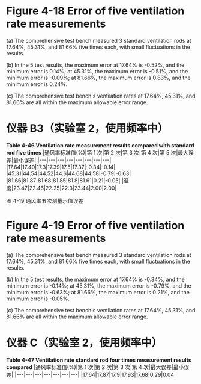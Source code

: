 # Figure 4-18 Error of five ventilation rate measurements

(a) The comprehensive test bench measured 3 standard ventilation rods at 17.64%, 45.31%, and 81.66% five times each, with small fluctuations in the results.

(b) In the 5 test results, the maximum error at 17.64% is -0.52%, and the minimum error is 0.14%; at 45.31%, the maximum error is -0.51%, and the minimum error is -0.09%; at 81.66%, the maximum error is 0.83%, and the minimum error is 0.24%.

(c) The comprehensive test bench's ventilation rates at 17.64%, 45.31%, and 81.66% are all within the maximum allowable error range.

# 仪器 B3（实验室 2，使用频率中）

**Table 4-46 Ventilation rate measurement results compared with standard rod five times**
|通风率标准值(%)|第 1 次|第 2 次|第 3 次|第 4 次|第 5 次|最大误差|最小误差|
|---|---|---|---|---|---|---|---|
|17.64|17.40|17.3|17.39|17.5|17.37|-0.34|-0.14|
|45.31|44.54|44.52|44.6|44.68|44.58|-0.79|-0.63|
|81.66|81.87|81.68|81.85|81.8|81.61|0.21|-0.05|
|温度|23.47|22.46|22.25|22.3|23.44|2.00|2.00|

图 4-19 通风率五次测量示值误差

# Figure 4-19 Error of five ventilation rate measurements

(a) The comprehensive test bench measured 3 standard ventilation rods at 17.64%, 45.31%, and 81.66% five times each, with small fluctuations in the results.

(b) In the 5 test results, the maximum error at 17.64% is -0.34%, and the minimum error is -0.14%; at 45.31%, the maximum error is -0.79%, and the minimum error is -0.63%; at 81.66%, the maximum error is 0.21%, and the minimum error is -0.05%.

(c) The comprehensive test bench's ventilation rates at 17.64%, 45.31%, and 81.66% are all within the maximum allowable error range.

# 仪器 C（实验室 2，使用频率中）

**Table 4-47 Ventilation rate standard rod four times measurement results compared**
|通风率标准值(%)|第 1 次|第 2 次|第 3 次|第 4 次|最大误差|最小误差|
|---|---|---|---|---|---|---|
|17.64|17.87|17.9|17.93|17.68|0.29|0.04|